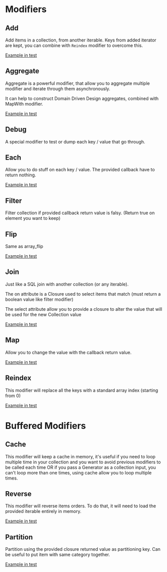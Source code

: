 # Modifiers

## Add
Add items in a collection, from another iterable.
Keys from added iterator are kept, you can combine with `Reindex` modifier to overcome this.

[Example in test](../tests/unit/Modifier/AddTest.php)

## Aggregate
Aggregate is a powerful modifier, that allow you to aggregate multiple modifier and iterate through them asynchronously.

It can help to construct Domain Driven Design aggregates, combined with MapWith modifier.

[Example in test](../tests/unit/Modifier/AggregateTest.php)

## Debug
A special modifier to test or dump each key / value that go through.

## Each
Allow you to do stuff on each key / value. The provided callback have to return nothing.

[Example in test](../tests/unit/Modifier/EachTest.php)

## Filter
Filter collection if provided callback return value is falsy. (Return true on element you want to keep)

## Flip
Same as array_flip

[Example in test](../tests/unit/Modifier/FlipTest.php)

## Join
Just like a SQL join with another collection (or any iterable).

The on attribute is a Closure used to select items that match (must return a boolean value like filter modifier)

The select attribute allow you to provide a closure to alter the value that will be used for the new Collection value

[Example in test](../tests/unit/Modifier/JoinTest.php)

## Map
Allow you to change the value with the callback return value.

[Example in test](../tests/unit/Modifier/MapTest.php)

## Reindex
This modifier will replace all the keys with a standard array index (starting from 0)

[Example in test](../tests/unit/Modifier/MapTest.php)

# Buffered Modifiers

## Cache
This modifier will keep a cache in memory, it's useful if you need to loop multiple time in your 
collection and you want to avoid previous modifiers to be called each time 
OR if you pass a Generator as a collection input, you can't loop more than one times, using cache allow you to loop multiple times.

## Reverse
This modifier will reverse items orders. To do that, it will need to load the provided iterable entirely in memory.

[Example in test](../tests/unit/BufferedModifier/ReverseTest.php)

## Partition
Partition using the provided closure returned value as partitioning key. 
Can be useful to put item with same category together.

[Example in test](../tests/unit/BufferedModifier/PartitionTest.php)
